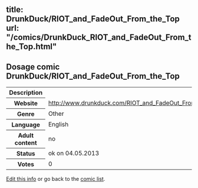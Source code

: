 title: DrunkDuck/RIOT_and_FadeOut_From_the_Top
url: "/comics/DrunkDuck_RIOT_and_FadeOut_From_the_Top.html"
---
Dosage comic DrunkDuck/RIOT_and_FadeOut_From_the_Top
-----------------------------------------

<p id="msg"></p>
<script type="text/javascript">
if (window.location.search === '?edit_info_mail=sent_ok') {
  var elem = document.getElementById("msg");
  elem.innerHTML = 'Edited information sucessfully sent for review, which is usually done daily. Thanks!';
  elem.className = 'ok';
}
</script>
<table class="comicinfo">
<tr>
<th>Description</th><td></td>
</tr>
<tr>
<th>Website</th><td><a href="http://www.drunkduck.com/RIOT_and_FadeOut_From_the_Top/">http://www.drunkduck.com/RIOT_and_FadeOut_From_the_Top/</a></td>
</tr>
<tr>
<th>Genre</th><td>Other</td>
</tr>
<tr>
<th>Language</th><td>English</td>
</tr>
<tr>
<th>Adult content</th><td>no</td>
</tr>
<tr>
<th>Status</th><td>ok on 04.05.2013</td>
</tr>
<tr>
<th>Votes</th><td>0</td>
</tr>
</table>

[Edit this info](DrunkDuck_RIOT_and_FadeOut_From_the_Top_edit.html) or go back to the [comic list](../comic-index.html).
